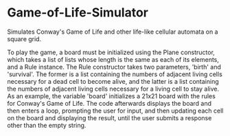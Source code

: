 # Game-of-Life-Simulator
Simulates Conway's Game of Life and other life-like cellular automata on a square grid.

To play the game, a board must be initialized using the Plane constructor, which takes a list of lists whose length is the same as each of its elements, and a Rule instance.
The Rule constructor takes two parameters, 'birth' and 'survival'. The former is a list containing the numbers of adjacent living cells necessary for a dead cell to become alive, and the latter is a list containing the numbers of adjacent living cells necessary for a living cell to stay alive.
As an example, the variable 'board' initializes a 21x21 board with the rules for Conway's Game of Life.
The code afterwards displays the board and then enters a loop, prompting the user for input, and then updating each cell on the board and displaying the result, until the user submits a response other than the empty string.
